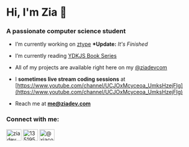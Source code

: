 <h1 align="left">Hi, I'm Zia 👋</h1>
<h3 align="left">A passionate computer science student</h3>

- I’m currently working on [ztype](https://github.com/ziadevcom/ztype) **\*Update:** *It's Finished*

- I’m currently reading [YDKJS Book Series](https://github.com/getify/You-Dont-Know-JS)

- All of my projects are available right here on my [@ziadevcom](https://github.com/ziadevcom)
- I **sometimes live stream coding sessions** at [https://www.youtube.com/channel/UCJOxMcyceoa_UmksHzejFIg](https://www.youtube.com/channel/UCJOxMcyceoa_UmksHzejFIg)

- Reach me at **<a href="mailto:me@ziadev.com">me@ziadev.com</a>**

<h3 align="left">Connect with me:</h3>
<p align="left">
<a href="https://linkedin.com/in/ziadev" target="blank"><img align="center" src="https://raw.githubusercontent.com/rahuldkjain/github-profile-readme-generator/master/src/images/icons/Social/linked-in-alt.svg" alt="ziadev" height="30" width="40" /></a>
<a href="https://stackoverflow.com/users/13519586" target="blank"><img align="center" src="https://raw.githubusercontent.com/rahuldkjain/github-profile-readme-generator/master/src/images/icons/Social/stack-overflow.svg" alt="13519586" height="30" width="40" /></a>
<a href="https://www.youtube.com/channel/UCJOxMcyceoa_UmksHzejFIg" target="blank"><img align="center" src="https://raw.githubusercontent.com/rahuldkjain/github-profile-readme-generator/master/src/images/icons/Social/youtube.svg" alt="@xiacodes" height="30" width="40" /></a>
</p>
